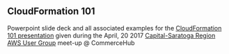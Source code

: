 ## CloudFormation 101

Powerpoint slide deck and all associated examples for the [CloudFormation 101 presentation](https://www.meetup.com/Capital-Saratoga-Region-AWS-User-Group/events/238489214/) given during the April, 20 2017 [Capital-Saratoga Region AWS User Group](https://www.meetup.com/Capital-Saratoga-Region-AWS-User-Group/) meet-up @ CommerceHub
